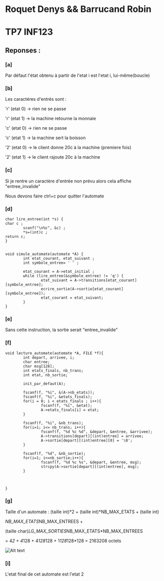 # Roquet Denys && Barrucand Robin

# TP7 INF123

## Reponses : 

### [a]
Par défaut l'état obtenu à partir de l'etat i est l'etat i, lui-même(boucle)

### [b]
Les caractéres d'entrés sont :

'r' (etat 0) -> rien ne se passe

'r' (etat 1) -> la machine retourne la monnaie

'c' (etat 0) -> rien ne se passe

'c' (etat 1) -> la machine sert la boisson

'2' (etat 0) -> le client donne 20c à la machine (premiere fois)

'2' (etat 1) -> le client rajoute 20c à la machine

### [c] 
Si je rentre un caractère d'entrée non prévu alors cela affiche "entree_invalide"

Nous devons faire ctrl+c pour quitter l'automate

### [d]
```
char lire_entree(int *s) {
char c ;
        scanf("\n%c", &c) ;
        *s=(int)c ;
return c;
}


void simule_automate(automate *A) {
        int etat_courant, etat_suivant ;
        int symbole_entree= ' ' ;

        etat_courant = A->etat_initial ;
        while (lire_entree(&symbole_entree) != 'q') {
                etat_suivant = A->transitions[etat_courant][symbole_entree];
                ecrire_sortie(A->sortie[etat_courant][symbole_entree]);
                etat_courant = etat_suivant;
        }
}
```

### [e] 
Sans cette instruction, la sortie serait "entree_invalide"

### [f]
```
void lecture_automate(automate *A, FILE *f){
        int depart, arrivee, i;
        char entree;
        char msg[128];
        int etats_finals, nb_trans;
        int etat, nb_sortie;

        init_par_defaut(A);

        fscanf(f, "%i", &(A->nb_etats));
        fscanf(f, "%i", &etats_finals);
        for(i = 0; i < etats_finals ; i++){
                fscanf(f, "%i", &etat);
                A->etats_finals[i] = etat;
        }

        fscanf(f, "%i", &nb_trans);
        for(i=1; i<= nb_trans; i++){
                fscanf(f, "%d %c %d", &depart, &entree, &arrivee);
                A->transitions[depart][(int)entree] = arrivee;
                A->sortie[depart][(int)entree][0] = '\0';
        }

        fscanf(f, "%d", &nb_sortie);
        for(i=1; i<=nb_sortie;i++){
                fscanf(f, "%d %c %s", &depart, &entree, msg);
                strcpy(A->sortie[depart][(int)entree], msg);
        }



}
```

### [g] 
Taille d'un automate : (taille int)*2 + (taille int)*NB_MAX_ETATS + (taille int)

*NB_MAX_ETATS*NB_MAX_ENTREES +

(taille char)*LG_MAX_SORTIES*NB_MAX_ETATS*NB_MAX_ENTREES

= 4*2 + 4*128 + 4*128*128 + 1*128*128*128 = 2163208 octets

![Alt text](http://argonia.fr/inf123/tp7/automate.png)

### [i]
L'etat final de cet automate est l'etat 2
